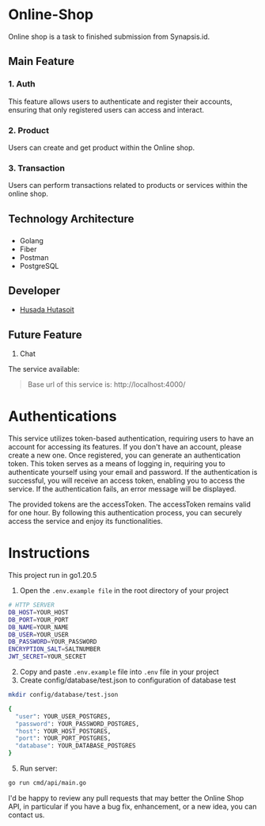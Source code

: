 # Online-Shop  
Online shop is a task to finished submission from Synapsis.id.

## Main Feature
### 1. Auth <br>
  This feature allows users to authenticate and register their accounts, ensuring that only registered users can access and interact.
### 2. Product <br>
  Users can create and get product within the Online shop.

### 3. Transaction <br>
Users can perform transactions related to products or services within the online shop. 

## Technology Architecture

### 
- Golang
- Fiber
- Postman
- PostgreSQL

  
##  Developer
- [Husada Hutasoit](https://github.com/husadahts)          

## Future Feature
1. Chat


The service available:
> Base url of this service is: http://localhost:4000/

# Authentications

This service utilizes token-based authentication, requiring users to have an account for accessing its features. If you don't have an account, please create a new one. Once registered, you can generate an authentication token. This token serves as a means of logging in, requiring you to authenticate yourself using your email and password. If the authentication is successful, you will receive an access token, enabling you to access the service. If the authentication fails, an error message will be displayed.

The provided tokens are the accessToken. The accessToken remains valid for one hour.
By following this authentication process, you can securely access the service and enjoy its functionalities.

# Instructions
This project run in go1.20.5  

1. Open the `.env.example file` in the root directory of your project
```bash
# HTTP SERVER
DB_HOST=YOUR_HOST
DB_PORT=YOUR_PORT
DB_NAME=YOUR_NAME
DB_USER=YOUR_USER
DB_PASSWORD=YOUR_PASSWORD
ENCRYPTION_SALT=SALTNUMBER
JWT_SECRET=YOUR_SECRET

```
   
2. Copy and paste `.env.example` file into `.env` file in your project 
3. Create config/database/test.json to configuration of database test
```bash 
mkdir config/database/test.json  
```
```bash
{
  "user": YOUR_USER_POSTGRES,
  "password": YOUR_PASSWORD_POSTGRES,
  "host": YOUR_HOST_POSTGRES,
  "port": YOUR_PORT_POSTGRES,
  "database": YOUR_DATABASE_POSTGRES
}

```

5. Run server:
```bash 
go run cmd/api/main.go  
```


I'd be happy to review any pull requests that may better the Online Shop API, in particular if you have a bug fix, enhancement, or a new idea, you can contact us.
